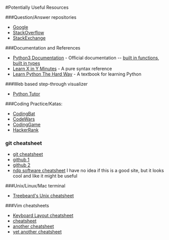 #Potentially Useful Resources

###Question/Answer repositories
- [Google](https://www.google.com/)
- [StackOverflow](http://stackoverflow.com/)
- [StackExchange](http://stackexchange.com/)


###Documentation and References
- [Python3 Documentation](https://docs.python.org/3/) - Official documentation -- [built in functions](https://docs.python.org/3/library/functions.html), [built in types](https://docs.python.org/3/library/stdtypes.html)
- [Learn X in Y Minutes](https://learnxinyminutes.com/docs/python3/) - A pure syntax reference
- [Learn Python The Hard Way](https://learnpythonthehardway.org/book/) - A textbook for learning Python


###Web based step-through visualizer
- [Python Tutor](http://pythontutor.com/)


###Coding Practice/Katas:
- [CodingBat](http://codingbat.com/python)
- [CodeWars](https://www.codewars.com/)
- [CodingGame](https://www.codingame.com/)
- [HackerRank](https://www.hackerrank.com/)


### git cheatsheet
- [git cheatsheet](https://www.git-tower.com/blog/git-cheat-sheet/)
- [github 1](https://education.github.com/git-cheat-sheet-education.pdf)
- [github 2](https://services.github.com/on-demand/downloads/github-git-cheat-sheet.pdf)
- [ndp software cheatsheet](http://ndpsoftware.com/git-cheatsheet.html) I have no idea if this is a good site, but it looks cool and like it might be useful

###Unix/Linux/Mac terminal
- [Treebeard's Unix cheatsheet](http://www.rain.org/~mkummel/unix.html)


###Vim cheatsheets
- [Keyboard Layout cheatsheet](http://www.viemu.com/vi-vim-cheat-sheet.gif)
- [cheatsheet](http://vimsheet.com/)
- [another cheatsheet](https://vim.rtorr.com/)
- [yet another cheatsheet](https://www.fprintf.net/vimCheatSheet.html)


